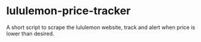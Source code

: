 # lululemon-price-tracker
A short script to scrape the lululemon website, track and alert when price is lower than desired.  
